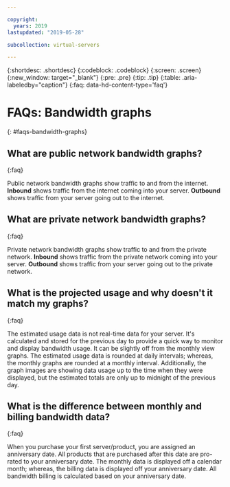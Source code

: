 ```yaml
---

copyright:
  years: 2019
lastupdated: "2019-05-28"

subcollection: virtual-servers

---
```


{:shortdesc: .shortdesc}
{:codeblock: .codeblock}
{:screen: .screen}
{:new_window: target="_blank"}
{:pre: .pre}
{:tip: .tip}
{:table: .aria-labeledby="caption"}
{:faq: data-hd-content-type='faq'}

# FAQs: Bandwidth graphs
{: #faqs-bandwidth-graphs}

## What are public network bandwidth graphs?
{:faq}

Public network bandwidth graphs show traffic to and from the internet. **Inbound** shows traffic from the internet coming into your server. **Outbound** shows traffic from your server going out to the internet.

## What are private network bandwidth graphs?
{:faq}

Private network bandwidth graphs show traffic to and from the private network. **Inbound** shows traffic from the private network coming into your server. **Outbound** shows traffic from your server going out to the private network.

## What is the projected usage and why doesn't it match my graphs?
{:faq}

The estimated usage data is not real-time data for your server. It's calculated and stored for the previous day to provide a quick way to monitor and display bandwidth usage. It can be slightly off from the monthly view graphs. The estimated usage data is rounded at daily intervals; whereas, the monthly graphs are rounded at a monthly interval. Additionally, the graph images are showing data usage up to the time when they were displayed, but the estimated totals are only up to midnight of the previous day.

## What is the difference between monthly and billing bandwidth data?
{:faq}

When you purchase your first server/product, you are assigned an anniversary date. All products that are purchased after this date are pro-rated to your anniversary date. The monthly data is displayed off a calendar month; whereas, the billing data is displayed off your anniversary date. All bandwidth billing is calculated based on your anniversary date.

